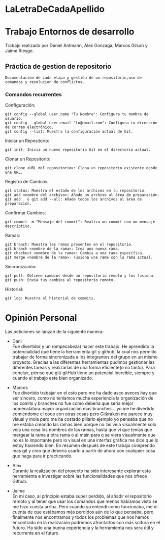 # LaLetraDeCadaApellido
# Trabajo Entornos de desarrollo
Trabajo realizado por Daniel Antmann, Alex Gonzaga, Marcos Gilson y Jaime Riesgo.

## Práctica de gestion de  repositorio



```
Documentación de cada etapa y gestión de un repositorio,uso de comandos y resolucion de conflictos.
```
### Comandos recurrentes

Configuración:
```
git config --global user.name "Tu Nombre": Configura tu nombre de usuario.
git config --global user.email "tu@email.com": Configura tu dirección de correo electrónico.
git config --list: Muestra la configuración actual de Git.
```
Iniciar un Repositorio:
```
git init: Inicia un nuevo repositorio Git en el directorio actual.
```
Clonar un Repositorio:
```
git clone <URL del repositorio>: Clona un repositorio existente desde una URL.
```
Registro de Cambios:
```
git status: Muestra el estado de los archivos en tu repositorio.
git add <nombre del archivo>: Añade un archivo al área de preparación.
git add . o git add --all: Añade todos los archivos al área de preparación.
```
Confirmar Cambios:
```
git commit -m "Mensaje del commit": Realiza un commit con un mensaje descriptivo.
```
Ramas:
```
git branch: Muestra las ramas presentes en el repositorio.
git branch <nombre de la rama>: Crea una nueva rama.
git checkout <nombre de la rama>: Cambia a una rama específica.
git merge <nombre de la rama>: Fusiona una rama con la rama actual.
```
Sincronización:
```
git pull: Obtiene cambios desde un repositorio remoto y los fusiona.
git push: Envía tus cambios al repositorio remoto.
```
Historial:
```
git log: Muestra el historial de commits.
```


# **Opinión Personal**
Las peticiones se lanzan de la siguiente manera:

- Dani  
  Fue divertido( y un rompecabeza) hacer este trabajo. He aprendido la potencialidad que tiene la herramienta git y github, la cual nos permitio trabajar de forma sincronizada a los integrantes del grupo en un mismo proyecto. Gracias a las diferentes herramientas pudimos gestionar las diferentes tareas y realizarlas de una forma eficiente(o no tanto).
  Para concluir, pienso que git/ gitHub tiene un potencial increible, siempre y cuando el trabajo este bien organizado.

    
- Marcos  
  Fue divertido trabajar en el esto pero me ha dado asco aveces hay que ser sincero, como no teníamos mucha experiencia la organización de los comits y branches no fue como debería que seria mejor nomenclatura mayor organización mas branches... yo me he divertido comiéndome el coco con otras cosas pero Gitkraken me parece muy visual y mola pero me ha costado pillarlo ejemplo yo pensaba que no me estaba creando las ramas bien porque no las veía visualmente solo veía una cosa los nombres de las ramas, hasta que vi que tenias que mergear la rama a otra rama o al main para q se viera visualmente que no es lo importante pero lo visual en una interfaz gráfica me dice que lo estoy haciendo bien. En resumen después de este trabajo comprendo mas git y creo que debería usarlo a partir de ahora con cualquier cosa que haga para ir practicando.


- Alex  
Durante la realización del proyecto ha sido interesante explorar esta herramienta e investigar sobre las funcionalidades que nos ofrece Github.


- Jaime  
En mi caso, al principio estaba super perdido, al añadir el repositorio remoto y al tener que usar los comandos que menos habíamos visto se me hizo cuesta arriba. Pero cuando ya entendí como funcionaba, me di cuenta de que estábamos más perdidos aún de lo que pensaba, pero finalmente nos encontramos y todos los problemas que nos hemos encontrado en la realización podremos afrontarlos con más soltura en el futuro. Ha sido una buena experiencia y la herramienta nos sera útil y recurrente en el futuro.
    
